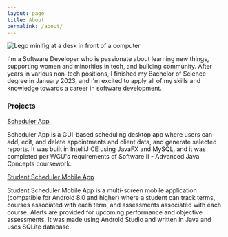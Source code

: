 ```yaml
---
layout: page
title: About
permalink: /about/
---
```



![Lego minifig at a desk in front of a computer](/tanyaselvog.github.io/assets/meMOC.jpeg)


I'm a Software Developer who is passionate about learning new things, supporting women and minorities in tech, and building community. After years in various non-tech positions, I finished my Bachelor of Science degree in January 2023, and I'm excited to apply all of my skills and knowledge towards a career in software development.


### Projects
[Scheduler App](https://github.com/TanyaSelvog/Software_II_Project)

Scheduler App is a GUI-based scheduling desktop app where users can add, edit, and delete appointments and client data, and generate selected reports. It was built in IntelliJ CE using JavaFX and MySQL, and it was completed per WGU's requirements of Software II - Advanced Java Concepts coursework.

[Student Scheduler Mobile App](https://github.com/TanyaSelvog/StudentScheduler)

Student Scheduler Mobile App is a multi-screen mobile application (compatible for Android 8.0 and higher) where a student can track terms, courses associated with each term, and assessments associated with each course. Alerts are provided for upcoming performance and objective assessments. It was made using Android Studio and written in Java and uses SQLite database.